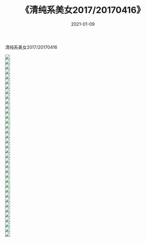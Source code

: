 ﻿---
layout: post
title:  《清纯系美女2017/20170416》
date:   2021-01-09
img: http://img.660000.xyz/Sharelink/清纯系美女/2017/20170416/000.jpg
categories: [美女, 清纯, 唯美]
---

清纯系美女2017/20170416

 ![](http://img.660000.xyz/Sharelink/清纯系美女/2017/20170416/001.jpg) <br>![](http://img.660000.xyz/Sharelink/清纯系美女/2017/20170416/002.jpg) <br>![](http://img.660000.xyz/Sharelink/清纯系美女/2017/20170416/003.jpg) <br>![](http://img.660000.xyz/Sharelink/清纯系美女/2017/20170416/004.png) <br>![](http://img.660000.xyz/Sharelink/清纯系美女/2017/20170416/005.png) <br>![](http://img.660000.xyz/Sharelink/清纯系美女/2017/20170416/006.png) <br>![](http://img.660000.xyz/Sharelink/清纯系美女/2017/20170416/007.png) <br>![](http://img.660000.xyz/Sharelink/清纯系美女/2017/20170416/008.png) <br>![](http://img.660000.xyz/Sharelink/清纯系美女/2017/20170416/009.png) <br>![](http://img.660000.xyz/Sharelink/清纯系美女/2017/20170416/010.png) <br>![](http://img.660000.xyz/Sharelink/清纯系美女/2017/20170416/011.png) <br>![](http://img.660000.xyz/Sharelink/清纯系美女/2017/20170416/012.png) <br>![](http://img.660000.xyz/Sharelink/清纯系美女/2017/20170416/013.png) <br>![](http://img.660000.xyz/Sharelink/清纯系美女/2017/20170416/014.png) <br>![](http://img.660000.xyz/Sharelink/清纯系美女/2017/20170416/015.png) <br>![](http://img.660000.xyz/Sharelink/清纯系美女/2017/20170416/016.png) <br>![](http://img.660000.xyz/Sharelink/清纯系美女/2017/20170416/017.png) <br>![](http://img.660000.xyz/Sharelink/清纯系美女/2017/20170416/018.png) <br>![](http://img.660000.xyz/Sharelink/清纯系美女/2017/20170416/019.png) <br>![](http://img.660000.xyz/Sharelink/清纯系美女/2017/20170416/020.png) <br>![](http://img.660000.xyz/Sharelink/清纯系美女/2017/20170416/021.png) <br>![](http://img.660000.xyz/Sharelink/清纯系美女/2017/20170416/022.png) <br>![](http://img.660000.xyz/Sharelink/清纯系美女/2017/20170416/023.png) <br>![](http://img.660000.xyz/Sharelink/清纯系美女/2017/20170416/024.png) <br>![](http://img.660000.xyz/Sharelink/清纯系美女/2017/20170416/025.png) <br>![](http://img.660000.xyz/Sharelink/清纯系美女/2017/20170416/026.png) <br>![](http://img.660000.xyz/Sharelink/清纯系美女/2017/20170416/027.png) <br>![](http://img.660000.xyz/Sharelink/清纯系美女/2017/20170416/028.png) <br>![](http://img.660000.xyz/Sharelink/清纯系美女/2017/20170416/029.png) <br>![](http://img.660000.xyz/Sharelink/清纯系美女/2017/20170416/030.png) <br>![](http://img.660000.xyz/Sharelink/清纯系美女/2017/20170416/031.png) <br>![](http://img.660000.xyz/Sharelink/清纯系美女/2017/20170416/032.jpg) <br>![](http://img.660000.xyz/Sharelink/清纯系美女/2017/20170416/033.jpg) <br>![](http://img.660000.xyz/Sharelink/清纯系美女/2017/20170416/034.jpg) <br>![](http://img.660000.xyz/Sharelink/清纯系美女/2017/20170416/035.jpg) <br>![](http://img.660000.xyz/Sharelink/清纯系美女/2017/20170416/036.jpg) <br>![](http://img.660000.xyz/Sharelink/清纯系美女/2017/20170416/037.jpg) <br>